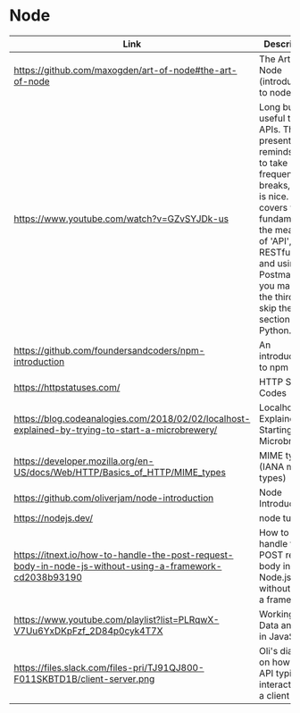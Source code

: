 # Node

| Link | Description | Added by |
| ---- | ----------- | -------- |
| https://github.com/maxogden/art-of-node#the-art-of-node | The Art of Node (introduction to node) | glrta  |
| https://www.youtube.com/watch?v=GZvSYJDk-us | Long but useful talk on APIs. The presenter reminds you to take frequent breaks, which is nice.  He covers web fundamentals, the meaning of 'API', RESTful APIs and using Postman. If you make it to the third part, skip the section on Python. | Ivo |
| https://github.com/foundersandcoders/npm-introduction | An introduction to npm | akomiqaia |
| https://httpstatuses.com/ | HTTP Status Codes | akomiqaia |
| https://blog.codeanalogies.com/2018/02/02/localhost-explained-by-trying-to-start-a-microbrewery/ | Localhost Explained By Starting A Microbrewery| akomiqaia |
| https://developer.mozilla.org/en-US/docs/Web/HTTP/Basics_of_HTTP/MIME_types | MIME types (IANA media types) | akomiqaia |
| https://github.com/oliverjam/node-introduction | Node Introduction | akomiqaia |
| https://nodejs.dev/ | node tutorial | akomiqaia |
| https://itnext.io/how-to-handle-the-post-request-body-in-node-js-without-using-a-framework-cd2038b93190 | How to handle the POST request body in Node.js without using a framework | akomiqaia |
| https://www.youtube.com/playlist?list=PLRqwX-V7Uu6YxDKpFzf_2D84p0cyk4T7X | Working with Data and APIs in JavaScript | akomiqaia |
| https://files.slack.com/files-pri/TJ91QJ800-F011SKBTD1B/client-server.png | Oli's diagram on how an API typically interacts with a client | Jack |
